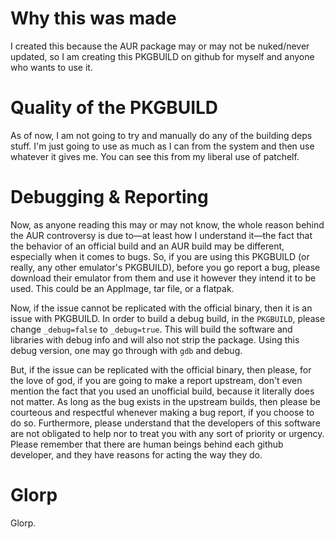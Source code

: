 ﻿# Why this was made
I created this because the AUR package may or may not be nuked/never updated, so I am creating this PKGBUILD on github for myself and anyone who wants to use it.

# Quality of the PKGBUILD
As of now, I am not going to try and manually do any of the building deps stuff. I'm just going to use as much as I can from the system and then use whatever it gives me. You can see this from my liberal use of patchelf.

# Debugging & Reporting
Now, as anyone reading this may or may not know, the whole reason behind the AUR controversy is due to—at least how I understand it—the fact that the behavior of an official build and an AUR build may be different, especially when it comes to bugs. So, if you are using this PKGBUILD (or really, any other emulator's PKGBUILD), before you go report a bug, please download their emulator from them and use it however they intend it to be used. This could be an AppImage, tar file, or a flatpak.

Now, if the issue cannot be replicated with the official binary, then it is an issue with PKGBUILD. In order to build a debug build, in the `PKGBUILD`, please change `_debug=false` to `_debug=true`. This will build the software and libraries with debug info and will also not strip the package. Using this debug version, one may go through with `gdb` and debug.

But, if the issue can be replicated with the official binary, then please, for the love of god, if you are going to make a report upstream, don't even mention the fact that you used an unofficial build, because it literally does not matter. As long as the bug exists in the upstream builds, then please be courteous and respectful whenever making a bug report, if you choose to do so. Furthermore, please understand that the developers of this software are not obligated to help nor to treat you with any sort of priority or urgency. Please remember that there are human beings behind each github developer, and they have reasons for acting the way they do.

# Glorp
Glorp.
